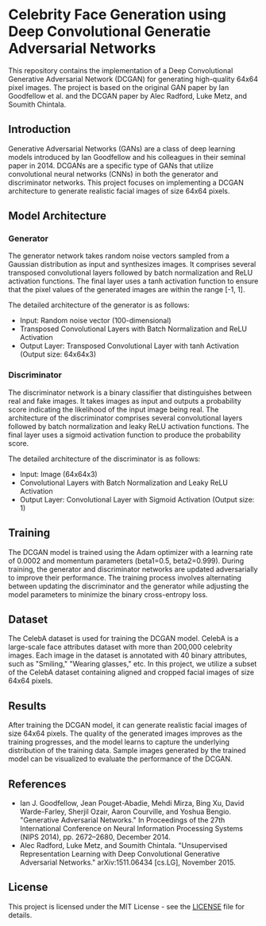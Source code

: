 # Celebrity Face Generation using Deep Convolutional Generatie Adversarial Networks

This repository contains the implementation of a Deep Convolutional Generative Adversarial Network (DCGAN) for generating high-quality 64x64 pixel images. The project is based on the original GAN paper by Ian Goodfellow et al. and the DCGAN paper by Alec Radford, Luke Metz, and Soumith Chintala.

## Introduction

Generative Adversarial Networks (GANs) are a class of deep learning models introduced by Ian Goodfellow and his colleagues in their seminal paper in 2014. DCGANs are a specific type of GANs that utilize convolutional neural networks (CNNs) in both the generator and discriminator networks. This project focuses on implementing a DCGAN architecture to generate realistic facial images of size 64x64 pixels.

## Model Architecture

### Generator

The generator network takes random noise vectors sampled from a Gaussian distribution as input and synthesizes images. It comprises several transposed convolutional layers followed by batch normalization and ReLU activation functions. The final layer uses a tanh activation function to ensure that the pixel values of the generated images are within the range [-1, 1].

The detailed architecture of the generator is as follows:

- Input: Random noise vector (100-dimensional)
- Transposed Convolutional Layers with Batch Normalization and ReLU Activation
- Output Layer: Transposed Convolutional Layer with tanh Activation (Output size: 64x64x3)

### Discriminator

The discriminator network is a binary classifier that distinguishes between real and fake images. It takes images as input and outputs a probability score indicating the likelihood of the input image being real. The architecture of the discriminator comprises several convolutional layers followed by batch normalization and leaky ReLU activation functions. The final layer uses a sigmoid activation function to produce the probability score.

The detailed architecture of the discriminator is as follows:

- Input: Image (64x64x3)
- Convolutional Layers with Batch Normalization and Leaky ReLU Activation
- Output Layer: Convolutional Layer with Sigmoid Activation (Output size: 1)

## Training

The DCGAN model is trained using the Adam optimizer with a learning rate of 0.0002 and momentum parameters (beta1=0.5, beta2=0.999). During training, the generator and discriminator networks are updated adversarially to improve their performance. The training process involves alternating between updating the discriminator and the generator while adjusting the model parameters to minimize the binary cross-entropy loss.

## Dataset

The CelebA dataset is used for training the DCGAN model. CelebA is a large-scale face attributes dataset with more than 200,000 celebrity images. Each image in the dataset is annotated with 40 binary attributes, such as "Smiling," "Wearing glasses," etc. In this project, we utilize a subset of the CelebA dataset containing aligned and cropped facial images of size 64x64 pixels.

## Results

After training the DCGAN model, it can generate realistic facial images of size 64x64 pixels. The quality of the generated images improves as the training progresses, and the model learns to capture the underlying distribution of the training data. Sample images generated by the trained model can be visualized to evaluate the performance of the DCGAN.

## References

- Ian J. Goodfellow, Jean Pouget-Abadie, Mehdi Mirza, Bing Xu, David Warde-Farley, Sherjil Ozair, Aaron Courville, and Yoshua Bengio. "Generative Adversarial Networks." In Proceedings of the 27th International Conference on Neural Information Processing Systems (NIPS 2014), pp. 2672–2680, December 2014.
- Alec Radford, Luke Metz, and Soumith Chintala. "Unsupervised Representation Learning with Deep Convolutional Generative Adversarial Networks." arXiv:1511.06434 [cs.LG], November 2015.

## License

This project is licensed under the MIT License - see the [LICENSE](LICENSE) file for details.
